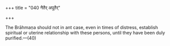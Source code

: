 +++
title = "040 नैतैर् अपूतैर्"

+++

The Brāhmaṇa should not in ant case, even in times of distress, establish spiritual or uterine relationship with these persons, until they have been duly purified.—(40)